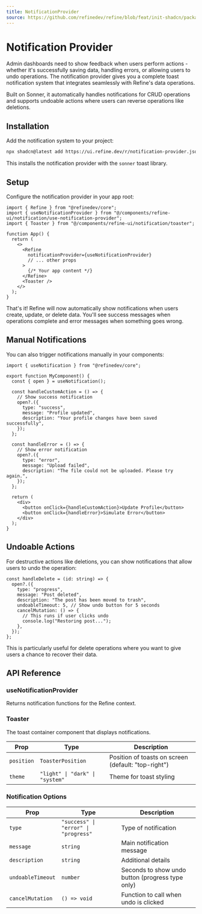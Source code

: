 ```yaml
---
title: NotificationProvider
source: https://github.com/refinedev/refine/blob/feat/init-shadcn/packages/refine-ui/registry/new-york/refine-ui/notification/use-notification-provider.tsx
---
```


# Notification Provider

Admin dashboards need to show feedback when users perform actions - whether it's successfully saving data, handling errors, or allowing users to undo operations. The notification provider gives you a complete toast notification system that integrates seamlessly with Refine's data operations.

Built on Sonner, it automatically handles notifications for CRUD operations and supports undoable actions where users can reverse operations like deletions.

## Installation

Add the notification system to your project:

```bash
npx shadcn@latest add https://ui.refine.dev/r/notification-provider.json
```

This installs the notification provider with the `sonner` toast library.

## Setup

Configure the notification provider in your app root:

```tsx
import { Refine } from "@refinedev/core";
import { useNotificationProvider } from "@/components/refine-ui/notification/use-notification-provider";
import { Toaster } from "@/components/refine-ui/notification/toaster";

function App() {
  return (
    <>
      <Refine
        notificationProvider={useNotificationProvider}
        // ... other props
      >
        {/* Your app content */}
      </Refine>
      <Toaster />
    </>
  );
}
```

That's it! Refine will now automatically show notifications when users create, update, or delete data. You'll see success messages when operations complete and error messages when something goes wrong.

## Manual Notifications

You can also trigger notifications manually in your components:

```tsx
import { useNotification } from "@refinedev/core";

export function MyComponent() {
  const { open } = useNotification();

  const handleCustomAction = () => {
    // Show success notification
    open?.({
      type: "success",
      message: "Profile updated",
      description: "Your profile changes have been saved successfully",
    });
  };

  const handleError = () => {
    // Show error notification
    open?.({
      type: "error",
      message: "Upload failed",
      description: "The file could not be uploaded. Please try again.",
    });
  };

  return (
    <div>
      <button onClick={handleCustomAction}>Update Profile</button>
      <button onClick={handleError}>Simulate Error</button>
    </div>
  );
}
```

## Undoable Actions

For destructive actions like deletions, you can show notifications that allow users to undo the operation:

```tsx
const handleDelete = (id: string) => {
  open?.({
    type: "progress",
    message: "Post deleted",
    description: "The post has been moved to trash",
    undoableTimeout: 5, // Show undo button for 5 seconds
    cancelMutation: () => {
      // This runs if user clicks undo
      console.log("Restoring post...");
    },
  });
};
```

This is particularly useful for delete operations where you want to give users a chance to recover their data.

## API Reference

### useNotificationProvider

Returns notification functions for the Refine context.

### Toaster

The toast container component that displays notifications.

| Prop       | Type                            | Description                                         |
| ---------- | ------------------------------- | --------------------------------------------------- |
| `position` | `ToasterPosition`               | Position of toasts on screen (default: "top-right") |
| `theme`    | `"light" \| "dark" \| "system"` | Theme for toast styling                             |

### Notification Options

| Prop              | Type                                 | Description                                      |
| ----------------- | ------------------------------------ | ------------------------------------------------ |
| `type`            | `"success" \| "error" \| "progress"` | Type of notification                             |
| `message`         | `string`                             | Main notification message                        |
| `description`     | `string`                             | Additional details                               |
| `undoableTimeout` | `number`                             | Seconds to show undo button (progress type only) |
| `cancelMutation`  | `() => void`                         | Function to call when undo is clicked            |
